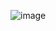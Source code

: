 ![image](https://github.com/Mattinde/awesome-swanchain/assets/173015294/f14f7f02-466a-42bc-a3bb-4e48378c955d)
